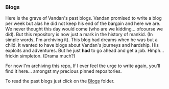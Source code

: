 ### Blogs

Here is the grave of Vandan's past blogs. Vandan promised to write a blog per week but alas he did not keep his end of the bargain and here we are. We never thought this day would come (who are we kidding... ofcourse we did). But this repository is now just a mark in the history of mankid. (In simple words, I'm archiving it). This blog had dreams when he was but a child. It wanted to have blogs about Vandan's journeys and hardship. His exploits and adventures. But he just **had** to go ahead and get a job. Hmph... frickin simpleton. (Drama much?)

For now I'm archiving this repo, If I ever feel the urge to write again, you'll find it here... amongst my precious pinned repositories. 

To read the past blogs just click on the [Blogs](Blogs/) folder.
